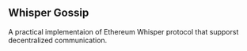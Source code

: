 ## Whisper Gossip

A practical implementaion of Ethereum Whisper protocol that supporst decentralized communication.